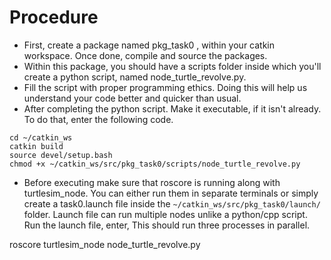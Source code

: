 # Procedure

* First, create a package named  pkg_task0 , within your catkin workspace. Once done, compile and source the packages.
* Within this package, you should have a  scripts  folder inside which you'll create a python script, named  node_turtle_revolve.py.
* Fill the script with proper programming ethics. Doing this will help us understand your code better and quicker than usual.
* After completing the python script. Make it executable, if it isn't already. To do that, enter the following code.

```shell
cd ~/catkin_ws
catkin build
source devel/setup.bash
chmod +x ~/catkin_ws/src/pkg_task0/scripts/node_turtle_revolve.py
```

* Before executing make sure that  roscore  is running along with  turtlesim_node. You can
either run them in separate terminals or simply create a  task0.launch  file inside the
`~/catkin_ws/src/pkg_task0/launch/` folder.
Launch file can run multiple nodes unlike a python/cpp script. Run the launch file, enter, This should run three processes in parallel.

roscore
turtlesim_node
node_turtle_revolve.py